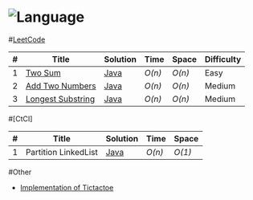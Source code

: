 # ![Language](https://img.shields.io/badge/Language-Java%201.8-blue.svg)

#[LeetCode](https://leetcode.com/problemset/all/)

|  #  | Title           |  Solution       |  Time           | Space           | Difficulty    |
|-----|---------------- | --------------- | --------------- | --------------- | ------------- |
1 | [Two Sum](https://leetcode.com/problems/two-sum/) | [Java](./LeetCode/1%20Two%20Sum/Solution.java) | _O(n)_       | _O(n)_          | Easy         |
2| [Add Two Numbers](https://leetcode.com/problems/add-two-numbers/) | [Java](./LeetCode/2%20Add%20Two%20Numbers/Solution.java)  | _O(n)_ | _O(n)_  | Medium         |
3| [Longest Substring](https://leetcode.com/problems/longest-substring-without-repeating-characters/description/)  | [Java](./LeetCode/3%20Longest%20Substring%20Without%20Repeating%20Characters%20/Solution.java) | _O(n)_        | _O(n)_          | Medium           |


#[CtCI]

|  #  | Title           |  Solution       |  Time           | Space           |
|-----|---------------- | --------------- | --------------- | --------------- |
1 | Partition LinkedList | [Java](./CtCI/20171110/Partition.java) | _O(n)_ | _O(1)_|


#Other

* [Implementation of Tictactoe](./Other/Tictactoe/Tictactoe.java)
